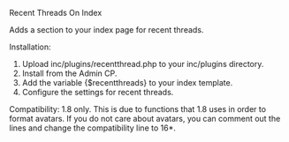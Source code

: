 Recent Threads On Index


Adds a section to your index page for recent threads.

Installation:
1) Upload inc/plugins/recentthread.php to your inc/plugins directory.
2) Install from the Admin CP.
3) Add the variable {$recentthreads} to your index template.
4) Configure the settings for recent threads.

Compatibility: 1.8 only.  This is due to functions that 1.8 uses in order to format avatars.  If you do not care about avatars, you can comment out the lines and change the compatibility line to 16*.
